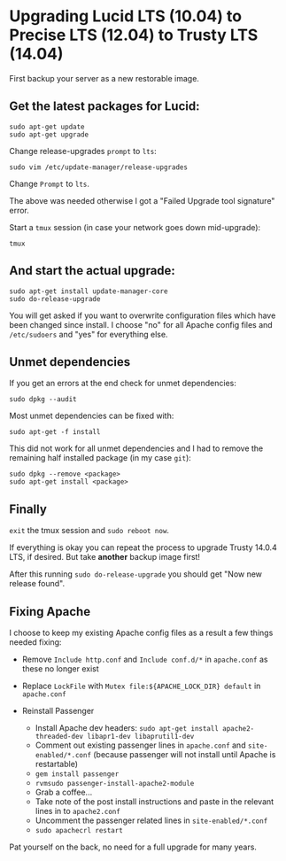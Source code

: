# Upgrading Lucid LTS (10.04) to Precise LTS (12.04) to Trusty LTS (14.04)

First backup your server as a new restorable image.

## Get the latest packages for Lucid:

```
sudo apt-get update
sudo apt-get upgrade
```

Change release-upgrades `prompt` to `lts`:

```
sudo vim /etc/update-manager/release-upgrades
```

Change `Prompt` to `lts`.

The above was needed otherwise I got a "Failed Upgrade tool signature" error.

Start a `tmux` session (in case your network goes down mid-upgrade):

```
tmux
```

## And start the actual upgrade:

```
sudo apt-get install update-manager-core
sudo do-release-upgrade
```

You will get asked if you want to overwrite configuration files which have been changed since install. I choose "no" for all Apache config files and `/etc/sudoers` and "yes" for everything else.

## Unmet dependencies

If you get an errors at the end check for unmet dependencies:

```
sudo dpkg --audit
```

Most unmet dependencies can be fixed with:

```
sudo apt-get -f install
```

This did not work for all unmet dependencies and I had to remove the remaining half installed package (in my case `git`):

```
sudo dpkg --remove <package>
sudo apt-get install <package>
```

## Finally

`exit` the tmux session and `sudo reboot now`.

If everything is okay you can repeat the process to upgrade Trusty 14.0.4 LTS, if desired. But take **another** backup image first!

After this running `sudo do-release-upgrade` you should get "Now new release found".

## Fixing Apache

I choose to keep my existing Apache config files as a result a few things needed fixing:

* Remove `Include http.conf` and `Include conf.d/*` in `apache.conf` as these no longer exist
* Replace `LockFile` with `Mutex file:${APACHE_LOCK_DIR} default` in `apache.conf`

* Reinstall Passenger
  * Install Apache dev headers: `sudo apt-get install apache2-threaded-dev libapr1-dev libaprutil1-dev`
  * Comment out existing passenger lines in `apache.conf` and `site-enabled/*.conf` (because passenger will not install until Apache is restartable)
  * `gem install passenger`
  * `rvmsudo passenger-install-apache2-module`
  * Grab a coffee...
  * Take note of the post install instructions and paste in the relevant lines in to `apache2.conf`
  * Uncomment the passenger related lines in `site-enabled/*.conf`
  * `sudo apachecrl restart`

Pat yourself on the back, no need for a full upgrade for many years.